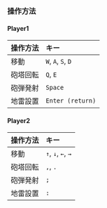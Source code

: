 ### 操作方法
#### Player1

| 操作方法 | キー           | 
| :-------- | :-------------- | 
| 移動     | `W`, `A`, `S`, `D`     | 
| 砲塔回転 | `Q`, `E`           | 
| 砲弾発射 | `Space`          | 
| 地雷設置 | `Enter (return)` | 

#### Player2

| 操作方法 | キー           | 
| :-------- | :-------------- | 
| 移動     | `↑`, `↓`, `←`, `→`      | 
| 砲塔回転 | `,`, `.`           | 
| 砲弾発射 | `;`          | 
| 地雷設置 | `:` |
